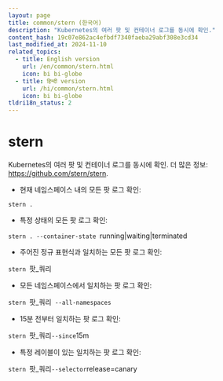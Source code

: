 ```yaml
---
layout: page
title: common/stern (한국어)
description: "Kubernetes의 여러 팟 및 컨테이너 로그를 동시에 확인."
content_hash: 19c07e862ac4efbdf7340faeba29abf308e3cd34
last_modified_at: 2024-11-10
related_topics:
  - title: English version
    url: /en/common/stern.html
    icon: bi bi-globe
  - title: हिन्दी version
    url: /hi/common/stern.html
    icon: bi bi-globe
tldri18n_status: 2
---
```

# stern

Kubernetes의 여러 팟 및 컨테이너 로그를 동시에 확인.
더 많은 정보: <https://github.com/stern/stern>.

- 현재 네임스페이스 내의 모든 팟 로그 확인:

`stern .`

- 특정 상태의 모든 팟 로그 확인:

`stern . --container-state `<span class="tldr-var badge badge-pill bg-dark-lm bg-white-dm text-white-lm text-dark-dm font-weight-bold">running|waiting|terminated</span>

- 주어진 정규 표현식과 일치하는 모든 팟 로그 확인:

`stern `<span class="tldr-var badge badge-pill bg-dark-lm bg-white-dm text-white-lm text-dark-dm font-weight-bold">팟_쿼리</span>

- 모든 네임스페이스에서 일치하는 팟 로그 확인:

`stern `<span class="tldr-var badge badge-pill bg-dark-lm bg-white-dm text-white-lm text-dark-dm font-weight-bold">팟_쿼리</span>` --all-namespaces`

- 15분 전부터 일치하는 팟 로그 확인:

`stern `<span class="tldr-var badge badge-pill bg-dark-lm bg-white-dm text-white-lm text-dark-dm font-weight-bold">팟_쿼리</span>` --since `<span class="tldr-var badge badge-pill bg-dark-lm bg-white-dm text-white-lm text-dark-dm font-weight-bold">15m</span>

- 특정 레이블이 있는 일치하는 팟 로그 확인:

`stern `<span class="tldr-var badge badge-pill bg-dark-lm bg-white-dm text-white-lm text-dark-dm font-weight-bold">팟_쿼리</span>` --selector `<span class="tldr-var badge badge-pill bg-dark-lm bg-white-dm text-white-lm text-dark-dm font-weight-bold">release=canary</span>
